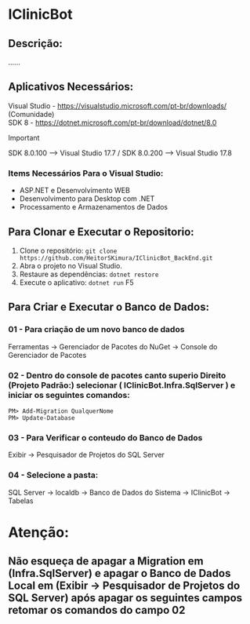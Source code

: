 # IClinicBot

## Descrição:
......

## Aplicativos Necessários:
Visual Studio - https://visualstudio.microsoft.com/pt-br/downloads/ (Comunidade)
<br/>
SDK 8 - https://dotnet.microsoft.com/pt-br/download/dotnet/8.0
> [!IMPORTANT]
> SDK 8.0.100 --> Visual Studio 17.7 / SDK 8.0.200 --> Visual Studio 17.8

### Items Necessários Para o Visual Studio:
- ASP.NET e Desenvolvimento WEB
- Desenvolvimento para Desktop com .NET
- Processamento e Armazenamentos de Dados

## Para Clonar e Executar o Repositorio:
1. Clone o repositório: `git clone https://github.com/HeitorSKimura/IClinicBot_BackEnd.git`
2. Abra o projeto no Visual Studio.
3. Restaure as dependências: `dotnet restore`
4. Execute o aplicativo: `dotnet run` F5

## Para Criar e Executar o Banco de Dados:
### 01 - Para criação de um novo banco de dados
Ferramentas -> Gerenciador de Pacotes do NuGet -> Console do Gerenciador de Pacotes

### 02 - Dentro do console de pacotes canto superio Direito (Projeto Padrão:) selecionar ( IClinicBot.Infra.SqlServer ) e iniciar os seguintes comandos:
`PM> Add-Migration QualquerNome`
<br/>
`PM> Update-Database`

### 03 - Para Verificar o conteudo do Banco de Dados
Exibir -> Pesquisador de Projetos do SQL Server

### 04 - Selecione a pasta: 
SQL Server -> localdb -> Banco de Dados do Sistema -> IClinicBot -> Tabelas 

# Atenção:
## Não esqueça de apagar a Migration em (Infra.SqlServer) e apagar o Banco de Dados Local em (Exibir -> Pesquisador de Projetos do SQL Server) após apagar os seguintes campos retomar os comandos do campo 02
